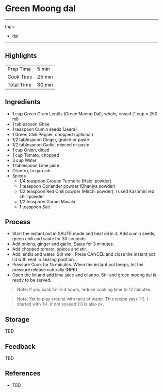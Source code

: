 # Green Moong dal

---
tags:
  - dal
---

## Highlights

| | |
|----|-----|
| Prep Time             | 5 min    |
| Cook Time             | 25 min   |
| Total Time            | 30 min   |

## Ingredients

* 1 cup Green Gram Lentils (Green Moong Dal), whole, rinsed (1 cup = 250 ml)
* 1 tablespoon Ghee
* 1 teaspoon Cumin seeds (Jeera)
* 1 Green Chili Pepper, chopped (optional)
* 1/2 tablespoon Ginger, grated or paste
* 1/2 tablespoon Garlic, minced or paste
* 1 cup Onion, diced
* 1 cup Tomato, chopped
* 3 cup Water
* 1 tablespoon Lime juice
* Cilantro, to garnish
* Spices
    * 1/4 teaspoon Ground Turmeric (Haldi powder)
    * 1 teaspoon Coriander powder (Dhaniya powder)
    * 1/2 teaspoon Red Chili powder (Mirchi powder), I used Kashmiri red chili powder
    * 1/2 teaspoon Garam Masala
    * 1 teaspoon Salt

## Process

* Start the instant pot in SAUTE mode and heat oil in it. Add cumin seeds, green chili and saute for 30 seconds.
* Add onions, ginger and garlic. Saute for 3 minutes. 
* Add chopped tomato, spices and stir. 
* Add lentils and water. Stir well. Press CANCEL and close the instant pot lid with vent in sealing position.
* Pressure Cook for 15 minutes. When the instant pot beeps, let the pressure release naturally (NPR).
* Open the lid and add lime juice and cilantro. Stir and green moong dal is ready to be served. 

> Note: If you soak for 3-4 hours, reduce cooking time to 12 minutes.

> Note: Yet to play around with ratio of water. This recipe says 1:3. I started with 1:4. If not soaked 1:8 is also ok.

## Storage

TBD

## Feedback

TBD

## References

* TBD

